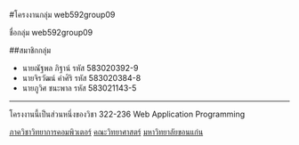 #โครงงานกลุ่ม web592group09

ชื่อกลุ่ม web592group09

##สมาชิกกลุ่ม
- นายณัฐพล ภิฐาน์   รหัส 583020392-9
- นายจิรวัฒน์ คำศิริ   รหัส 583020384-8
- นายภูวิศ ชนะพาล   รหัส 583021143-5

<hr>
โครงงานนี้เป็นส่วนหนึ่งของวิชา 322-236 Web Application Programming

[ภาควิชาวิทยาการคอมพิวเตอร์](http://www.cs.kku.ac.th/)
[คณะวิทยาศาสตร์](http://www.sc.kku.ac.th/)
[มหาวิทยาลัยขอนแก่น](http://www.kku.ac.th/)

